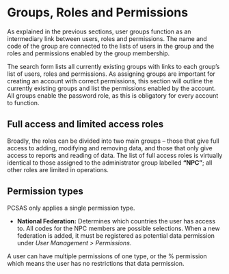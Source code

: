 # Groups, Roles and Permissions

As explained in the previous sections, user groups function as an intermediary link between 
users, roles and permissions. The name and code of the group are connected to the lists of 
users in the group and the roles and permissions enabled by the group membership.

The search form lists all currently existing groups with links to each group’s list of users, 
roles and permissions. As assigning groups are important for creating an account with correct 
permissions, this section will outline the currently existing groups and list the permissions 
enabled by the account. All groups enable the password role, as this is obligatory for every 
account to function.

## Full access and limited access roles

Broadly, the roles can be divided into two main groups – those that give full access to adding,
modifying and removing data, and those that only give access to reports and reading of data. 
The list of full access roles is virtually identical to those assigned to the administrator 
group labelled **“NPC”**; all other roles are limited in operations.

## Permission types

PCSAS only applies a single permission type.

- **National Federation:** Determines which countries the user has access to. All codes for 
  the NPC members are possible selections. When a new federation is added, it must be 
  registered as potential data permission under *User Management > Permissions*.

A user can have multiple permissions of one type, or the % permission which means the user
has no restrictions that data permission.